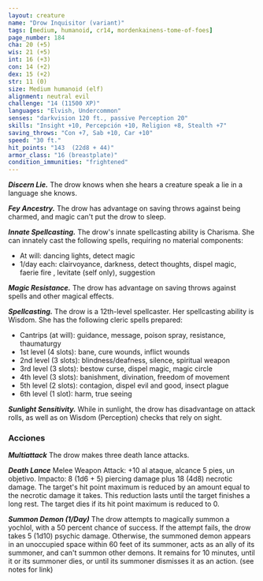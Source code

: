 ```yaml
---
layout: creature
name: "Drow Inquisitor (variant)"
tags: [medium, humanoid, cr14, mordenkainens-tome-of-foes]
page_number: 184
cha: 20 (+5)
wis: 21 (+5)
int: 16 (+3)
con: 14 (+2)
dex: 15 (+2)
str: 11 (0)
size: Medium humanoid (elf)
alignment: neutral evil
challenge: "14 (11500 XP)"
languages: "Elvish, Undercommon"
senses: "darkvision 120 ft., passive Perception 20"
skills: "Insight +10, Percepción +10, Religion +8, Stealth +7"
saving_throws: "Con +7, Sab +10, Car +10"
speed: "30 ft."
hit_points: "143  (22d8 + 44)"
armor_class: "16 (breastplate)"
condition_immunities: "frightened"
---
```


***Discern Lie.*** The drow knows when she hears a creature speak a lie in a language she knows.

***Fey Ancestry.*** The drow has advantage on saving throws against being charmed, and magic can't put the drow to sleep.

***Innate Spellcasting.*** The drow's innate spellcasting ability is Charisma. She can innately cast the following spells, requiring no material components:
* At will: dancing lights, detect magic
* 1/day each: clairvoyance, darkness, detect thoughts, dispel magic, faerie fire , levitate (self only), suggestion

***Magic Resistance.*** The drow has advantage on saving throws against spells and other magical effects.

***Spellcasting.*** The drow is a 12th-level spellcaster. Her spellcasting ability is Wisdom. She has the following cleric spells prepared:
* Cantrips (at will): guidance, message, poison spray, resistance, thaumaturgy
* 1st level (4 slots): bane, cure wounds, inflict wounds
* 2nd level (3 slots): blindness/deafness, silence, spiritual weapon
* 3rd level (3 slots): bestow curse, dispel magic, magic circle
* 4th level (3 slots): banishment, divination, freedom of movement
* 5th level (2 slots): contagion, dispel evil and good, insect plague
* 6th level (1 slot): harm, true seeing

***Sunlight Sensitivity.*** While in sunlight, the drow has disadvantage on attack rolls, as well as on Wisdom (Perception) checks that rely on sight.

### Acciones

***Multiattack*** The drow makes three death lance attacks.

***Death Lance*** Melee Weapon Attack: +10 al ataque, alcance 5 pies, un objetivo. Impacto: 8 (1d6 + 5) piercing damage plus 18 (4d8) necrotic damage. The target's hit point maximum is reduced by an amount equal to the necrotic damage it takes. This reduction lasts until the target finishes a long rest. The target dies if its hit point maximum is reduced to 0.

***Summon Demon (1/Day)*** The drow attempts to magically summon a yochlol, with a 50 percent chance of success. If the attempt fails, the drow takes 5 (1d10) psychic damage. Otherwise, the summoned demon appears in an unoccupied space within 60 feet of its summoner, acts as an ally of its summoner, and can't summon other demons. It remains for 10 minutes, until it or its summoner dies, or until its summoner dismisses it as an action. (see notes for link)